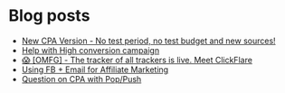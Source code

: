 # Blog posts
<!-- BLOG-POST-LIST:START -->
- [New CPA Version - No test period, no test budget and new sources!](https://afflift.com/f/threads/new-cpa-version-no-test-period-no-test-budget-and-new-sources.9785/)
- [Help with High conversion campaign](https://afflift.com/f/threads/help-with-high-conversion-campaign.9876/)
- [😱 [OMFG] - The tracker of all trackers is live. Meet ClickFlare](https://afflift.com/f/threads/%F0%9F%98%B1-omfg-the-tracker-of-all-trackers-is-live-meet-clickflare.9851/)
- [Using FB + Email for Affiliate Marketing](https://afflift.com/f/threads/using-fb-email-for-affiliate-marketing.8643/)
- [Question on CPA with Pop/Push](https://afflift.com/f/threads/question-on-cpa-with-pop-push.9894/)
<!-- BLOG-POST-LIST:END -->
